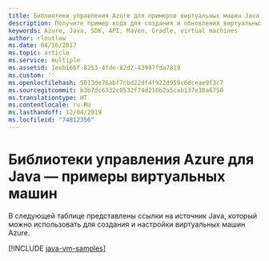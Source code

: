 ```yaml
---
title: Библиотеки управления Azure для примеров виртуальных машин Java
description: Получите пример кода для создания и обновления виртуальных машин Azure с помощью библиотек управления Azure для Java.
keywords: Azure, Java, SDK, API, Maven, Gradle, virtual machines
author: rloutlaw
ms.date: 04/16/2017
ms.topic: article
ms.service: multiple
ms.assetid: 1eeb166f-8253-4fde-82d2-43997fda7819
ms.custom: ''
ms.openlocfilehash: 5013de76abf7cbd22df4f922d959c6dceae9f3c7
ms.sourcegitcommit: b3b7dc6332c0532f74d210b2a5cab137e38a6750
ms.translationtype: HT
ms.contentlocale: ru-RU
ms.lasthandoff: 12/04/2019
ms.locfileid: "74812356"
---
```

# <a name="azure-management-libraries-for-java---virtual-machine-samples"></a>Библиотеки управления Azure для Java — примеры виртуальных машин

В следующей таблице представлены ссылки на источник Java, который можно использовать для создания и настройки виртуальных машин Azure.

[!INCLUDE [java-vm-samples](includes/java-vm-samples.md)]